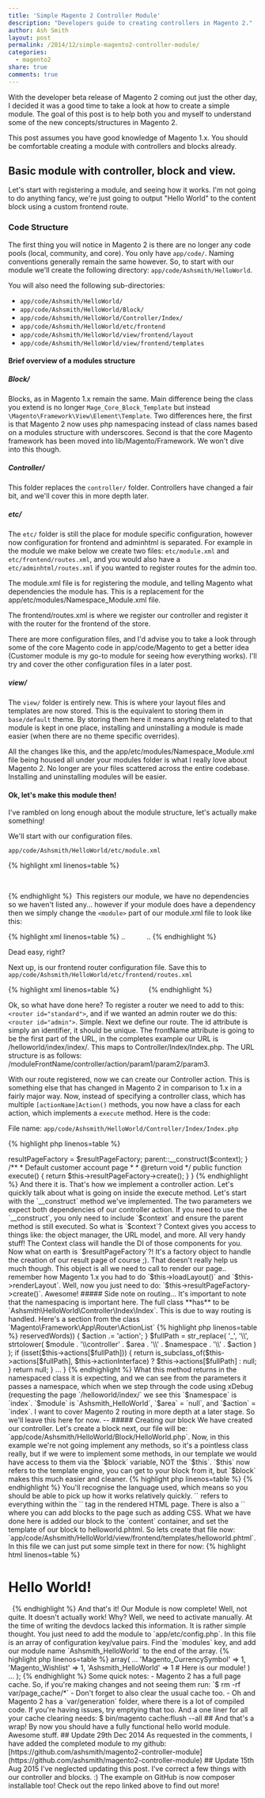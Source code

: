 ```yaml
---
title: 'Simple Magento 2 Controller Module'
description: "Developers guide to creating controllers in Magento 2."
author: Ash Smith
layout: post
permalink: /2014/12/simple-magento2-controller-module/
categories:
  - magento2
share: true
comments: true
---
```


With the developer beta release of Magento 2 coming out just the other day, I decided it was a good time to take a look at how to create a simple module. The goal of this post is to help both you and myself to understand some of the new concepts/structures in Magento 2.

This post assumes you have good knowledge of Magento 1.x. You should be comfortable creating a module with controllers and blocks already.

## Basic module with controller, block and view.

Let's start with registering a module, and seeing how it works. I'm not going to do anything fancy, we're just going to output "Hello World" to the content block using a custom frontend route.

### Code Structure

The first thing you will notice in Magento 2 is there are no longer any code pools (local, community, and core). You only have `app/code/`. Naming conventions generally remain the same however. So, to start with our module we'll create the following directory: `app/code/Ashsmith/HelloWorld`.

You will also need the following sub-directories:

- `app/code/Ashsmith/HelloWorld/`
- `app/code/Ashsmith/HelloWorld/Block/`
- `app/code/Ashsmith/HelloWorld/Controller/Index/`
- `app/code/Ashsmith/HelloWorld/etc/frontend`
- `app/code/Ashsmith/HelloWorld/view/frontend/layout`
- `app/code/Ashsmith/HelloWorld/view/frontend/templates`

#### Brief overview of a modules structure

##### Block/
Blocks, as in Magento 1.x remain the same. Main difference being the class you extend is no longer `Mage_Core_Block_Template` but instead `\Magento\Framework\View\Element\Template`. Two differences here, the first is that Magento 2 now uses php namespacing instead of class names based on a modules structure with underscores. Second is that the core Magento framework has been moved into lib/Magento/Framework. We won't dive into this though.

##### Controller/
This folder replaces the `controller/` folder. Controllers have changed a fair bit, and we'll cover this in more depth later.

##### etc/
The `etc/` folder is still the place for module specific configuration, however now configuration for frontend and adminhtml is separated. For example in the module we make below we create two files: `etc/module.xml` and `etc/frontend/routes.xml`, and you would also have a `etc/adminhtml/routes.xml` if you wanted to register routes for the admin too.

The module.xml file is for registering the module, and telling Magento what dependencies the module has. This is a replacement for the app/etc/modules/Namespace_Module.xml file.

The frontend/routes.xml is where we register our controller and register it with the router for the frontend of the store.

There are more configuration files, and I'd advise you to take a look through some of the core Magento code in app/code/Magento to get a better idea (Customer module is my go-to module for seeing how everything works). I'll try and cover the other configuration files in a later post.

##### view/
The `view/` folder is entirely new. This is where your layout files and templates are now stored. This is the equivalent to storing them in `base/default` theme. By storing them here it means anything related to that module is kept in one place, installing and uninstalling a module is made easier (when there are no theme specific overrides).

All the changes like this, and the app/etc/modules/Namespace_Module.xml file being housed all under your modules folder is what I really love about Magento 2. No longer are your files scattered across the entire codebase. Installing and uninstalling modules will be easier.

#### Ok, let's make this module then!

I've rambled on long enough about the module structure, let's actually make something!

We'll start with our configuration files.

`app/code/Ashsmith/HelloWorld/etc/module.xml`


{% highlight xml linenos=table %}
<?xml version="1.0"?>
<config xmlns:xsi="http://www.w3.org/2001/XMLSchema-instance" xsi:noNamespaceSchemaLocation="../../../../../lib/internal/Magento/Framework/Module/etc/module.xsd"> 
    <module name="Ashsmith_HelloWorld" schema_version="0.0.1" setup_version="0.0.1" /> 
</config>

{% endhighlight %} 
This registers our module, we have no dependencies so we haven't listed any... however if your module does have a dependency then we simply change the `<module>` part of our module.xml file to look like this:


{% highlight xml linenos=table %}
..
<module name="Ashsmith_HelloWorld" schema_version="0.0.1" setup_version="0.0.1"> 
    <sequence> 
        <module name="Magento_Eav"/> 
        <module name="Magento_Directory"/> 
    </sequence> 
</module>
..
{% endhighlight %}

Dead easy, right?

Next up, is our frontend router configuration file. Save this to `app/code/Ashsmith/HelloWorld/etc/frontend/routes.xml`


{% highlight xml linenos=table %}
<config xmlns:xsi="http://www.w3.org/2001/XMLSchema-instance" xsi:noNamespaceSchemaLocation="../../../../../../lib/internal/Magento/Framework/App/etc/routes.xsd"> 
    <router id="standard"> 
        <route id="helloworld" frontName="helloworld"> 
            <module name="Ashsmith_HelloWorld" /> 
        </route> 
    </router> 
</config> 
{% endhighlight %}

Ok, so what have done here? To register a router we need to add to this: `<router id="standard">`, and if we wanted an admin router we do this: `<router id="admin">`. Simple. Next we define our route. The id attribute is simply an identifier, it should be unique. The frontName attribute is going to be the first part of the URL, in the completes example our URL is /helloworld/index/index/. This maps to Controller/Index/Index.php. The URL structure is as follows: /moduleFrontName/controller/action/param1/param2/param3.

With our route registered, now we can create our Controller action. This is something else that has changed in Magento 2 in comparison to 1.x in a fairly major way. Now, instead of specifying a controller class, which has multiple `[actionName]Action()` methods, you now have a class for each action, which implements a `execute` method. Here is the code:

File name: `app/code/Ashsmith/HelloWorld/Controller/Index/Index.php`


{% highlight php linenos=table %}
<?php
namespace Ashsmith\HelloWorld\Controller\Index;

class Index extends \Magento\Framework\App\Action\Action
{
        /**
         * @var \Magento\Framework\View\Result\PageFactory
         */
        protected $resultPageFactory;

        /**
         * @param \Magento\Framework\App\Action\Context $context
         * @param \Magento\Framework\View\Result\PageFactory resultPageFactory
         */
        public function __construct(
            \Magento\Framework\App\Action\Context $context,
            \Magento\Framework\View\Result\PageFactory $resultPageFactory
        )
        {
            $this->resultPageFactory = $resultPageFactory;
            parent::__construct($context);
        }
    /**
     * Default customer account page
     *
     * @return void
     */
    public function execute()
    {
        return $this->resultPageFactory->create();
    }
}
{% endhighlight %}

And there it is. That's how we implement a controller action. Let's quickly talk about what is going on inside the execute method.

Let's start with the `__construct` method we've implemented. The two parameters we expect both dependencies of our controller action. If you need to use the `__construct`, you only need to include `$context` and ensure the parent method is still executed.

So what is `$context`? Context gives you access to things like: the object manager, the URL model, and more. All very handy stuff! The Context class will handle the DI of those components for you.

Now what on earth is `$resultPageFactory`?! It's a factory object to handle the creation of our result page of course ;). That doesn't really help us much though. This object is all we need to call to render our page.. remember how Magento 1.x you had to do `$this->loadLayout()` and `$this->renderLayout`. Well, now you just need to do: `$this->resultPageFactory->create()`. Awesome!

##### Side note on routing...
It's important to note that the namespacing is important here. The full class **has** to be `Ashsmith\HelloWorld\Controller\Index\Index`. This is due to way routing is handled. Here's a section from the class `Magento\Framework\App\Router\ActionList`

{% highlight php linenos=table %}
<?php
/**
 *
 * @copyright Copyright (c) 2014 X.commerce, Inc. (http://www.magentocommerce.com)
 */
namespace Magento\Framework\App\Router;

class ActionList
{
    ...

    public function get($module, $area, $namespace, $action)
    {
        if ($area) {
            $area = '\\' . $area;
        }
        if (in_array(strtolower($action), $this->reservedWords)) {
            $action .= 'action';
        }
        $fullPath = str_replace(
            '_',
            '\\',
            strtolower(
                $module . '\\controller' . $area . '\\' . $namespace . '\\' . $action
            )
        );
        if (isset($this->actions[$fullPath])) {
            return is_subclass_of($this->actions[$fullPath], $this->actionInterface) ? $this->actions[$fullPath] : null;
        }

        return null;
    }

    ...
}
{% endhighlight %}

What this method returns in the namespaced class it is expecting, and we can see from the parameters it passes a namespace, which when we step through the code using xDebug (requesting the page `/helloworld/index/` we see this `$namespace` is `index`. `$module` is `Ashsmith_HelloWorld`, `$area` = `null`, and `$action` = `index`.

I want to cover Magento 2 routing in more depth at a later stage. So we'll leave this here for now.

--

##### Creating our block

We have created our controller. Let's create a block next, our file will be: `app/code/Ashsmith/HelloWorld/Block/HelloWorld.php`. Now, in this example we're not going implement any methods, so it's a pointless class really, but if we were to implement some methods, in our template we would have access to them via the `$block` variable, NOT the `$this`. `$this` now refers to the template engine, you can get to your block from it, but `$block` makes this much easier and cleaner.

{% highlight php linenos=table %}
<?php
namespace Ashsmith\HelloWorld\Block;
class HelloWorld extends \Magento\Framework\View\Element\Template
{
}
{% endhighlight %}

This extends the base template view class, this is the equivalent to `Mage_Core_Block_Template` in 1.x Magento.

##### Layout files & Templates!

Now let's create our layout configuration file and the template. We'll start with layout

File name: `app/code/Ashsmith/HelloWorld/view/frontend/layout/helloworld_index_index.xml`. Notice the naming convention, its our full route, this is important. On top of this we can create a `default.xml` which would be applied on every route. The customer module has a good example of this in: `app/code/Magento/Customer/view/frontend/layout`


{% highlight xml linenos=table %}
<page xmlns:xsi="http://www.w3.org/2001/XMLSchema-instance" xsi:noNamespaceSchemaLocation="../../../../../../../lib/internal/Magento/Framework/View/Layout/etc/page_configuration.xsd">
    <body>
        <referenceContainer name="content">
            <block class="Ashsmith\HelloWorld\Block\HelloWorld" name="helloworld" template="helloworld.phtml" />
        </referenceContainer>
    </body>
</page>
{% endhighlight %}

You'll recognise the language used, which means so you should be able to pick up how it works relatively quickly. `<body>` refers to everything within the `<body>` tag in the rendered HTML page. There is also a `<head>` where you can add blocks to the page such as adding CSS.

What we have done here is added our block to the `content` container, and set the template of our block to helloworld.phtml. So lets create that file now: `app/code/Ashsmith/HelloWorld/view/frontend/templates/helloworld.phtml`.

In this file we can just put some simple text in there for now:

{% highlight html linenos=table %}
    <h1>Hello World!</h1> 

{% endhighlight %}

And that's it! Our Module is now complete!

Well, not quite. It doesn't actually work! Why? Well, we need to activate manually. At the time of writing the devdocs lacked this information. It is rather simple thought. You just need to add the module to `app/etc/config.php`. In this file is an array of configuration key/value pairs. Find the `modules` key, and add our module name `Ashsmith_HelloWorld` to the end of the array.

{% highlight php linenos=table %}
<?php
return array(
    ..
    'modules' => array(
        ...
        'Magento_CurrencySymbol' => 1,
        'Magento_Wishlist' => 1,
        'Ashsmith_HelloWorld' => 1 # Here is our module!
    )
    ...
    );
{% endhighlight %}

Some quick notes:

- Magento 2 has a full page cache. So, if you're making changes and not seeing them run: `$ rm -rf var/page_cache/*`
- Don't forget to also clear the usual cache too.
- Oh and Magento 2 has a `var/generation` folder, where there is a lot of compiled code. If you're having issues, try emptying that too.

And a one liner for all your cache clearing needs:

        $ bin/magento cache:flush --all

## And that's a wrap!

By now you should have a fully functional hello world module. Awesome stuff.

## Update 29th Dec 2014

As requested in the comments, I have added the completed module to my github: [https://github.com/ashsmith/magento2-controller-module](https://github.com/ashsmith/magento2-controller-module)

## Update 15th Aug 2015

I've neglected updating this post. I've correct a few things with our controller and blocks. :)

The example on GitHub is now composer installable too! Check out the repo linked above to find out more!
